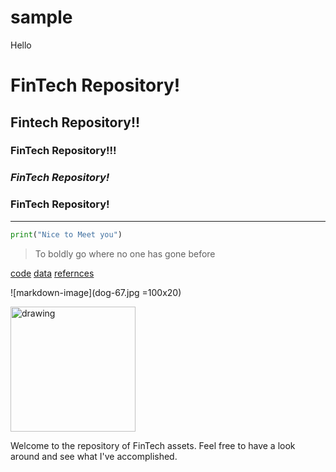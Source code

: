 # sample
Hello

# FinTech Repository!

## Fintech Repository!!

### FinTech Repository!!!

### *FinTech Repository!*

### **FinTech Repository!**

---

```python
print("Nice to Meet you")
```

> To boldly go where no one has gone before

[code](code)
[data](data)
[refernces](references)

![markdown-image](dog-67.jpg =100x20)

<img src="dog-67.jpg" alt="drawing" width="200"/>

Welcome to the repository of FinTech assets.  Feel free to have a look around and see what I've accomplished.

